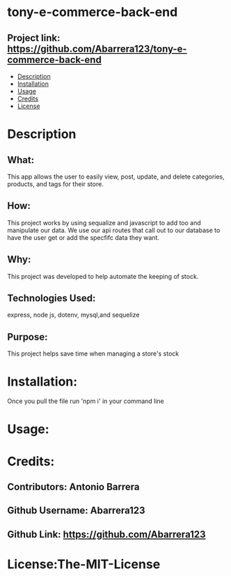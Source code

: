 
  # tony-e-commerce-back-end
  ## Project link: https://github.com/Abarrera123/tony-e-commerce-back-end
  * [Description](#desription)
  * [Installation](#installation)
  * [Usage](#usage)
  * [Credits](#credits)
  * [License](#license)
  # Description 
  ## What:
   This app allows the user to easily view, post, update, and delete  categories, products, and tags for their store. 
  ## How: 
  This project works by using sequalize and javascript to add too and manipulate our data. We use our api routes that call out to our database to have the user get or add the specfifc data they want. 
  ## Why:
  This project was developed to help automate the keeping of stock.
  ## Technologies Used: 
  express, node js, dotenv, mysql,and  sequelize
  ## Purpose:
  This project helps save time when managing a store's stock
  # Installation:
  Once you pull the file run 'npm i' in your command line
  # Usage:
  
  # Credits:
  ## Contributors: Antonio Barrera 
  ## Github Username: Abarrera123
  ## Github Link: https://github.com/Abarrera123
  # License:The-MIT-License
  